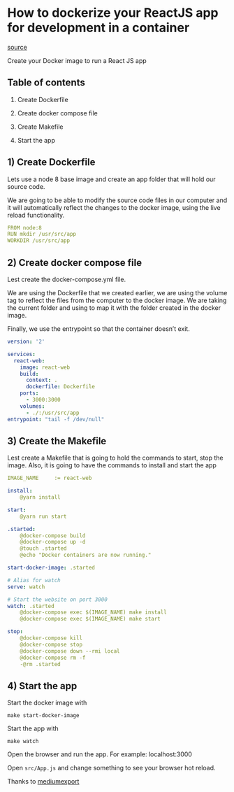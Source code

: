 # How to dockerize your ReactJS app for development in a container

[source](https://medium.com/@thexap/how-to-dockerize-your-reactjs-app-ad618a48ad6b)

Create your Docker image to run a React JS app

## Table of contents

1.  Create Dockerfile

1.  Create docker compose file

1.  Create Makefile

1.  Start the app

## 1) Create Dockerfile

Lets use a node 8 base image and create an app folder that will hold our source code.

We are going to be able to modify the source code files in our computer and it will automatically reflect the changes to the docker image, using the live reload functionality.

```yml
FROM node:8
RUN mkdir /usr/src/app
WORKDIR /usr/src/app
```

## 2) Create docker compose file

Lest create the docker-compose.yml file.

We are using the Dockerfile that we created earlier, we are using the volume tag to reflect the files from the computer to the docker image. We are taking the current folder and using to map it with the folder created in the docker image.

Finally, we use the entrypoint so that the container doesn’t exit.

```yml
version: '2'

services:
  react-web:
    image: react-web
    build:
      context: .
      dockerfile: Dockerfile
    ports:
      - 3000:3000
    volumes:
      - ./:/usr/src/app
entrypoint: "tail -f /dev/null"
```

## 3) Create the Makefile

Lest create a Makefile that is going to hold the commands to start, stop the image. Also, it is going to have the commands to install and start the app

```yml
IMAGE_NAME     := react-web

install:
	@yarn install

start:
	@yarn run start

.started:
	@docker-compose build
	@docker-compose up -d
	@touch .started
	@echo "Docker containers are now running."

start-docker-image: .started

# Alias for watch
serve: watch

# Start the website on port 3000
watch: .started
	@docker-compose exec $(IMAGE_NAME) make install
	@docker-compose exec $(IMAGE_NAME) make start

stop:
	@docker-compose kill
	@docker-compose stop
	@docker-compose down --rmi local
	@docker-compose rm -f
    -@rm .started
```

## 4) Start the app

Start the docker image with

    make start-docker-image

Start the app with

    make watch

Open the browser and run the app. For example: localhost:3000

Open `src/App.js` and change something to see your browser hot reload.

Thanks to [mediumexport](https://github.com/xdamman/mediumexporter)

